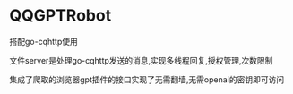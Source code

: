 # QQGPTRobot

搭配go-cqhttp使用

文件server是处理go-cqhttp发送的消息,实现多线程回复,授权管理,次数限制

集成了爬取的浏览器gpt插件的接口实现了无需翻墙,无需openai的密钥即可访问
